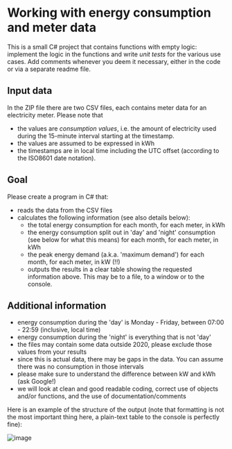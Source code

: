 # Working with energy consumption and meter data
This is a small C# project that contains functions with empty logic: implement the logic in the functions and write _unit tests_ for the various use cases. Add comments whenever you deem it necessary, either in the code or via a separate readme file.

## Input data
In the ZIP file there are two CSV files, each contains meter data for an electricity meter. Please note that
* the values are _consumption values_, i.e. the amount of electricity used during the 15-minute interval starting at the timestamp.
* the values are assumed to be expressed in kWh
* the timestamps are in local time including the UTC offset (according to the ISO8601 date notation). 

## Goal 
Please create a program in C# that:
* reads the data from the CSV files
* calculates the following information (see also details below):
  * the total energy consumption for each month, for each meter, in kWh
  * the energy consumption split out in 'day' and 'night' consumption (see below for what this means) for each month, for each meter, in kWh
  * the peak energy demand (a.k.a. 'maximum demand') for each month, for each meter, in kW (!!)
  * outputs the results in a clear table showing the requested information above. This may be to a file, to a window or to the console. 

## Additional information
* energy consumption during the 'day' is Monday - Friday, between 07:00 - 22:59 (inclusive, local time)
* energy consumption during the 'night' is everything that is not 'day'
* the files may contain some data outside 2020, please exclude those values from your results
* since this is actual data, there may be gaps in the data. You can assume there was no consumption in those intervals
* please make sure to understand the difference between kW and kWh (ask Google!)
* we will look at clean and good readable coding, correct use of objects and/or functions, and the use of documentation/comments 

Here is an example of the structure of the output (note that formatting is not the most important thing here, a plain-text table to the console is perfectly fine):

![image](https://user-images.githubusercontent.com/5672785/152315456-5e6b92a1-1e3d-46be-9729-404f4f36735a.png)
